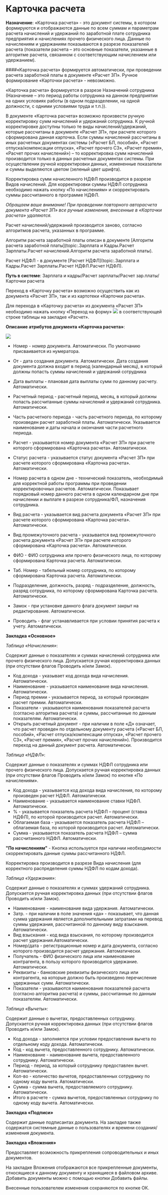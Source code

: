 ﻿# Карточка расчета

**Назначение**: «Карточка расчета» - это документ системы, в котором формируются и отображаются данные по всем суммам и параметрам расчета начислений и удержаний по заработной плате сотрудника предприятия и начислениях прочего физического лица. Данные по начислениям и удержаниям показываются в разрезе показателей расчета (показатели расчета – это основные показатели, указанные в алгоритме расчета, связанном с соответствующим начислением или удержанием).

####«Карточка расчета» формируется автоматически, при проведении расчета заработной платы в документе «Расчет ЗП». Ручное формирование «Карточки расчета» - невозможно.

«Карточка расчета» формируется в разрезе Назначений сотрудника (Назначение – это период работы сотрудника на данном предприятии на одних условиях работы (в одном подразделении, на одной должности, с одними условиями труда и т.п.)).

В документе «Карточка расчета» возможно произвести ручную корректировку сумм начислений и удержаний сотрудника. К ручной корректировке доступны только те виды начислений/удержаний, которые рассчитаны в документе «Расчет ЗП», при расчете которого сформирована данная карточка. Если суммы начислений рассчитаны в иных расчетных документах системы («Расчет БЛ, пособий», «Расчет отпуска/компенсации отпуска», «Расчет прочего СЗ», «Расчет премия», «Расчет прочих начислений») – то корректировка сумм начислений производится только в данных расчетных документах системы. При осуществлении ручной корректировки данных, измененные показатели и суммы выделяются цветом (зеленый цвет шрифта).

Корректировка сумм начисленного НДФЛ производится в разрезе Видов начислений. Для корректировки суммы НДФЛ сотрудника необходимо нажать кнопку «По начислениям» и скорректировать суммы рассчитанного в программе НДФЛ.

*Обращаем ваше внимание! При проведении повторного авторасчета документа «Расчет ЗП» все ручные изменения, внесенные в «Карточки расчета» удаляются.*

Расчет начислений/удержаний производится заново, согласно алгоритмов расчета, указанных в программе.

Алгоритм расчета заработной платы описан в документе [Алгоритм расчета заработной платы](topic:.Зарплата и Кадры.Расчет Зарплаты.Расчет начислений.Алгоритм расчета заработной платы).

Расчет НДФЛ - в документе [Расчет НДФЛ](topic:.Зарплата и Кадры.Расчет Зарплаты.Расчет НДФЛ.Расчет НДФЛ).

**Путь в системе**: Зарплата и кадры/Расчет зарплаты/Расчет зар.платы/Карточки расчета

Переход в «Карточку расчета» возможно осуществить как из документа «Расчет ЗП», так и из картотеки «Карточки расчета».

Для перехода в «Карточку расчета» из документа «Расчет ЗП» необходимо нажать кнопку «Переход на форму» ![](topic:Com.AddFiles.Btn_go.png)  в соответствующей строке таблицы на закладке «Расчет».

**Описание атрибутов документа «Карточка расчета»**:

![](topic:.AddFiles.Screenshot_3191.jpg)

* Номер - номер документа. Автоматически. По умолчанию присваивается из нумератора.
* От  - дата создания документа. Автоматически. Дата создания документа должна входит в период (календарный месяц), в который должны попасть суммы начислений и удержаний сотрудника 
* Дата выплаты  - плановая дата выплаты сумм по данному расчету. Автоматически.
* Расчетный период - расчетный период, месяц, в который должны попасть рассчитанные суммы начислений и удержаний сотрудника. Автоматически.
* Часть расчетного периода - часть расчетного периода, по которому произведен расчет заработной платы. Автоматически. Указывается наименование и даты начала и окончания части расчетного периода.
* Расчет - указывается номер документа «Расчет ЗП» при расчете которого сформирована «Карточка расчета». Автоматически.
* Статус расчета - указывается статус документа «Расчет ЗП» при расчете которого сформирована «Карточка расчета». Автоматически.
* Номер расчета в одном дне - технический показатель, необходимый для корректной работы программы при проведении корректировочных расчетов. Автоматически. Показывает порядковый номер данного расчета в одном календарном дне при начислении и выплате в разрезе сотрудника/ФЛ, назначения сотрудника.
* Вид расчета - указывается вид расчета документа «Расчет ЗП» при расчете которого сформирована «Карточка расчета». Автоматически.
* Вид промежуточного расчета - указывается вид промежуточного расчета документа «Расчет ЗП» при расчете которого сформирована «Карточка расчета». Автоматически.
* ФИО -  ФИО сотрудника или прочего физического лица, по которому сформирована Карточка расчета. Автоматически.
* Таб. Номер - табельный номер сотрудника, по которому сформирована Карточка расчета. Автоматически.
* Подразделение, должность, разряд - подразделение, должность, разряд сотрудника, по которому сформирована Карточка расчета. Автоматически.

* Замок - при установке данного флага документ закрыт на редактирование. Автоматически.
* Проводить - флаг устанавливается при условии принятия расчета к учету. Автоматически.

**Закладка «Основное»**

*Таблица «Начисления»*:

Содержит данные о показателях и суммах начислений сотрудника или прочего физического лица. Допускается ручная корректировка данных (при отсутствии флагов Проводить и/или Замок).

* Код дохода - указывает код дохода вида начисления. Автоматически.
* Наименование - указывается наименование вида начисления. Автоматически.
* Период премии - указывается период, за который произведен расчет премии. Автоматически.
* Показатели - указываются наименования показателей расчета (согласно алгоритма расчета) и суммы, рассчитанные по данным показателям. Автоматически.
* Открыть расчетный документ - при наличии в поле «Д» означает, что расчет проведен по отдельному документу расчета («Расчет БЛ, пособий», «Расчет отпуска/компенсации отпуска», «Расчет прочего СЗ», «Расчет премия», «Расчет прочих начислений»). Производится переход на данный документ расчета. Автоматически.

*Таблица «НДФЛ»*:

Содержит данные о показателях и суммах НДФЛ сотрудника или прочего физического лица. Допускается ручная корректировка данных (при отсутствии флагов Проводить и/или Замок) по кнопке «По начислениям».

* Код дохода - указывается код дохода вида начисления, по которому произведен расчет НДФЛ. Автоматически.
* Наименование - указывается наименование ставки НДФЛ. Автоматически.
* %  - указывается показатель расчета НДФЛ – процент (ставка НДФЛ), по которой производится расчет. Автоматически.
* Облагаемая база - указывается показатель расчета НДФЛ – облагаемая база, по которой производится расчет. Автоматически.
* Сумма - указывается показатель расчета НДФЛ – сумма рассчитанного НДФЛ. Автоматически.

**"По начислениям"** - Кнопка используется при наличии необходимости скорректировать данные суммы рассчитанного НДФЛ.

Корректировка производится в разрезе Вида начисления (для корректного распределения суммы НДФЛ по кодам дохода).


*Таблица «Удержания»*:

Содержит данные о показателях и суммах удержаний сотрудника. Допускается ручная корректировка данных (при отсутствии флагов Проводить и/или Замок).

* Наименование - наименование вида удержания. Автоматически.
* Затр. - при наличии в поле значения «да» - показывает, что данная сумма удержания является дополнительными затратами на перевод суммы удержания, рассчитанной по данному виду взыскания. Автоматически.
* Вид взыскания - код вида взыскания, по которому производится расчет удержания.Автоматически.
* Номер/дата - регистрационные номер и дата документа, согласно которого производится расчет удержания. Автоматически.
* Получатель - ФИО физического лица или наименование контрагента, в пользу которого производится удержание. Автоматически.
* Реквизиты - банковские реквизиты физического лица или контрагента, на которые должно быть произведено перечисление удержанных сумм. Автоматически.
* Показатели - указываются наименования показателей расчета (согласно алгоритма расчета) и суммы, рассчитанные по данным показателям. Автоматически.


*Таблица «Вычеты»:*

Содержит данные о вычетах, предоставленных сотруднику. Допускается ручная корректировка данных (при отсутствии флагов Проводить и/или Замок).

* Код дохода - заполняется при условии предоставления вычета по отдельному коду дохода. Автоматически.
* Код - код вычета, предоставленного сотруднику. Автоматически.
* Наименование - наименование вычета, предоставленного сотруднику. Автоматически.
* Период - период, за который сотруднику предоставлен вычет. Автоматически.
* Кол-во - количество вычетов, предоставленных сотруднику по одному коду вычета. Автоматически.
* Сумма - сумма вычета, предоставляемого сотруднику. Автоматически.
* Итого в расчете - сумма вычетов, предоставленных сотруднику по одному коду вычета. Автоматически.


**Закладка «Подписи»**

Содержит данные подписантах документа. На закладке также содержатся системные данные о пользователях и времени создания/изменения документа.

**Закладка «Вложения»**

Предоставляет возможность прикрепления сопроводительных и иных документов.

На закладке Вложения отображаются все прикрепленные документы, относящиеся к данному документу и хранящиеся в файловом архиве. Добавить документы можно с помощью кнопки Добавить файлы.

Внесенные пользователем изменения сохраняются по кнопке ОК.